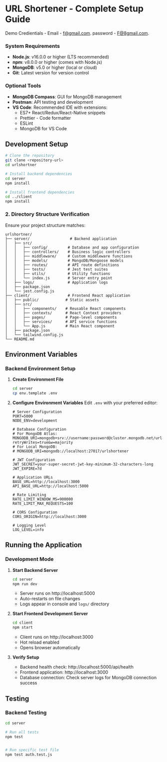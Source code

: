 
# URL Shortener - Complete Setup Guide
Demo Credientials - 
Email - f@gmail.com.
password - F@8gmail.com.
### System Requirements
- **Node.js**: v16.0.0 or higher (LTS recommended)
- **npm**: v8.0.0 or higher (comes with Node.js)
- **MongoDB**: v5.0 or higher (local or cloud)
- **Git**: Latest version for version control

### Optional Tools
- **MongoDB Compass**: GUI for MongoDB management
- **Postman**: API testing and development
- **VS Code**: Recommended IDE with extensions:
  - ES7+ React/Redux/React-Native snippets
  - Prettier - Code formatter
  - ESLint
  - MongoDB for VS Code

## Development Setup


```bash
# Clone the repository
git clone <repository-url>
cd urlshortner

# Install backend dependencies
cd server
npm install

# Install frontend dependencies
cd ../client
npm install
```

### 2. Directory Structure Verification

Ensure your project structure matches:
```
urlshortner/
├── server/                  # Backend application
│   ├── src/
│   │   ├── config/         # Database and app configuration
│   │   ├── controllers/    # Business logic controllers
│   │   ├── middleware/     # Custom middleware functions
│   │   ├── models/         # MongoDB/Mongoose models
│   │   ├── routes/         # API route definitions
│   │   ├── tests/          # Jest test suites
│   │   ├── utils/          # Utility functions
│   │   └── index.js        # Server entry point
│   ├── logs/               # Application logs
│   ├── package.json
│   └── jest.config.js
├── client/                 # Frontend React application
│   ├── public/            # Static assets
│   ├── src/
│   │   ├── components/    # Reusable React components
│   │   ├── contexts/      # React Context providers
│   │   ├── pages/         # Page-level components
│   │   ├── services/      # API service functions
│   │   └── App.js         # Main React component
│   ├── package.json
│   └── tailwind.config.js
└── README.md
```
## Environment Variables

### Backend Environment Setup

1. **Create Environment File**
   ```bash
   cd server
   cp env.template .env
   ```

2. **Configure Environment Variables**
   Edit `.env` with your preferred editor:

   ```env
   # Server Configuration
   PORT=5000
   NODE_ENV=development
   
   # Database Configuration
   # For MongoDB Atlas:
   MONGODB_URI=mongodb+srv://username:password@cluster.mongodb.net/urlshortener?retryWrites=true&w=majority
   # For Local MongoDB:
   # MONGODB_URI=mongodb://localhost:27017/urlshortener
   
   # JWT Configuration
   JWT_SECRET=your-super-secret-jwt-key-minimum-32-characters-long
   JWT_EXPIRE=7d
   
   # Application URLs
   BASE_URL=http://localhost:3000
   API_BASE_URL=http://localhost:5000
   
   # Rate Limiting
   RATE_LIMIT_WINDOW_MS=900000
   RATE_LIMIT_MAX_REQUESTS=100
   
   # CORS Configuration
   CORS_ORIGIN=http://localhost:3000
   
   # Logging Level
   LOG_LEVEL=info
   ```


## Running the Application

### Development Mode

1. **Start Backend Server**
   ```bash
   cd server
   npm run dev
   ```
   - Server runs on http://localhost:5000
   - Auto-restarts on file changes
   - Logs appear in console and `logs/` directory

2. **Start Frontend Development Server**
   ```bash
   cd client
   npm start
   ```
   - Client runs on http://localhost:3000
   - Hot reload enabled
   - Opens browser automatically

3. **Verify Setup**
   - Backend health check: http://localhost:5000/api/health
   - Frontend application: http://localhost:3000
   - Database connection: Check server logs for MongoDB connection success

## Testing

### Backend Testing

```bash
cd server

# Run all tests
npm test


# Run specific test file
npm test auth.test.js
```

```

```
